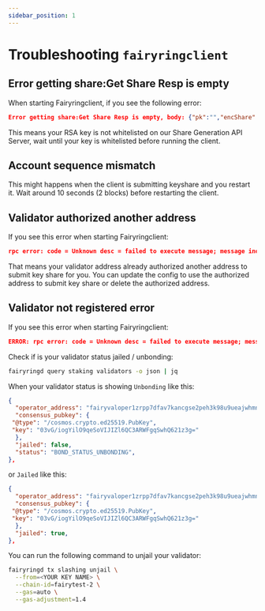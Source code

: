 ```yaml
---
sidebar_position: 1
---
```


# Troubleshooting `fairyringclient`

## Error getting share:Get Share Resp is empty

When starting Fairyringclient, if you see the following error:

```json
Error getting share:Get Share Resp is empty, body: {"pk":"","encShare":"","index":""}
```

This means your RSA key is not whitelisted on our Share Generation API Server, wait until your key is whitelisted before running the client.

## Account sequence mismatch

This might happens when the client is submitting keyshare and you restart it. Wait around 10 seconds (2 blocks) before restarting the client.

## Validator authorized another address

If you see this error when starting Fairyringclient:

```json
rpc error: code = Unknown desc = failed to execute message; message index: 0: validator authorized another address to submit key share is not allow to submit key share
```

That means your validator address already authorized another address to submit key share for you. You can update the config to use the authorized address to submit key share or delete the authorized address.

## Validator not registered error

If you see this error when starting Fairyringclient:

```json
ERROR: rpc error: code = Unknown desc = failed to execute message; message index: 0: 'your address': validator not registered
```

Check if is your validator status jailed / unbonding:

```bash
fairyringd query staking validators -o json | jq
```

When your validator status is showing `Unbonding` like this:

```json
{
  "operator_address": "fairyvaloper1zrpp7dfav7kancgse2peh3k98u9ueajwhmnm3y",
  "consensus_pubkey": {
 "@type": "/cosmos.crypto.ed25519.PubKey",
 "key": "03vG/iogYilO9qeSoVIJIZl6QC3ARWFgqSwhQ621z3g="
  },
  "jailed": false,
  "status": "BOND_STATUS_UNBONDING",
},
```

or `Jailed` like this:

```json
{
  "operator_address": "fairyvaloper1zrpp7dfav7kancgse2peh3k98u9ueajwhmnm3y",
  "consensus_pubkey": {
 "@type": "/cosmos.crypto.ed25519.PubKey",
 "key": "03vG/iogYilO9qeSoVIJIZl6QC3ARWFgqSwhQ621z3g="
  },
  "jailed": true,
},
```

You can run the following command to unjail your validator:

```bash
fairyringd tx slashing unjail \
  --from=<YOUR KEY NAME> \
  --chain-id=fairytest-2 \
  --gas=auto \
  --gas-adjustment=1.4
```
